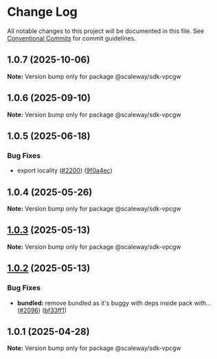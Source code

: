 # Change Log

All notable changes to this project will be documented in this file.
See [Conventional Commits](https://conventionalcommits.org) for commit guidelines.

## 1.0.7 (2025-10-06)

**Note:** Version bump only for package @scaleway/sdk-vpcgw

## 1.0.6 (2025-09-10)

**Note:** Version bump only for package @scaleway/sdk-vpcgw

## 1.0.5 (2025-06-18)

### Bug Fixes

- export locality ([#2200](https://github.com/scaleway/scaleway-sdk-js/issues/2200)) ([9f0a4ec](https://github.com/scaleway/scaleway-sdk-js/commit/9f0a4ec19e377cd90c5829604467c09a2088a38c))

## 1.0.4 (2025-05-26)

**Note:** Version bump only for package @scaleway/sdk-vpcgw

## [1.0.3](https://github.com/scaleway/scaleway-sdk-js/compare/@scaleway/sdk-vpcgw@1.0.2...@scaleway/sdk-vpcgw@1.0.3) (2025-05-13)

**Note:** Version bump only for package @scaleway/sdk-vpcgw

## [1.0.2](https://github.com/scaleway/scaleway-sdk-js/compare/@scaleway/sdk-vpcgw@1.0.1...@scaleway/sdk-vpcgw@1.0.2) (2025-05-13)

### Bug Fixes

- **bundled:** remove bundled as it's buggy with deps inside pack with… ([#2096](https://github.com/scaleway/scaleway-sdk-js/issues/2096)) ([bf33ff1](https://github.com/scaleway/scaleway-sdk-js/commit/bf33ff1f9cdd951add94817dac27239c86ef5437))

## 1.0.1 (2025-04-28)

**Note:** Version bump only for package @scaleway/sdk-vpcgw
